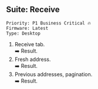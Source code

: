 ## Suite: Receive 

```
Priority: P1 Business Critical 🔥
Firmware: Latest
Type: Desktop
```

1. Receive tab.\
  ➡️ Result.
2. Fresh address.\
  ➡️ Result.
3. Previous addresses, pagination.\
  ➡️ Result.
